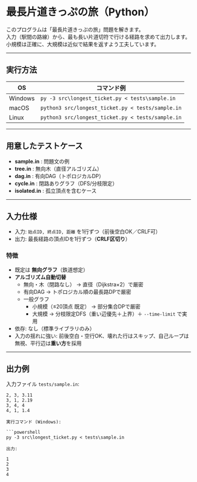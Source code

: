 # 最長片道きっぷの旅（Python）

このプログラムは「最長片道きっぷの旅」問題を解きます。  
入力（駅間の路線）から、最も長い片道切符で行ける経路を求めて出力します。  
小規模は正確に、大規模は近似で結果を返すよう工夫しています。

---

## 実行方法

| OS      | コマンド例 |
|---------|------------|
| Windows | `py -3 src\longest_ticket.py < tests\sample.in` |
| macOS   | `python3 src/longest_ticket.py < tests/sample.in` |
| Linux   | `python3 src/longest_ticket.py < tests/sample.in` |

---

## 用意したテストケース

- **sample.in** : 問題文の例  
- **tree.in** : 無向木（直径アルゴリズム）  
- **dag.in** : 有向DAG（トポロジカルDP）  
- **cycle.in** : 閉路ありグラフ（DFS/分枝限定）  
- **isolated.in** : 孤立頂点を含むケース  

---

## 入力仕様

- 入力: `始点ID, 終点ID, 距離` を1行ずつ（前後空白OK／CRLF可）  
- 出力: 最長経路の頂点IDを1行ずつ（**CRLF区切り**）

### 特徴
- 既定は **無向グラフ**（鉄道想定）
- **アルゴリズム自動切替**
  - 無向・木（閉路なし） → 直径（Dijkstra×2）で厳密
  - 有向DAG → トポロジカル順の最長路DPで厳密
  - 一般グラフ
    - 小規模（≤20頂点 既定） → 部分集合DPで厳密
    - 大規模 → 分枝限定DFS（重い辺優先＋上界）＋ `--time-limit` で実用
- 依存: なし（標準ライブラリのみ）
- 入力の揺れに強い: 前後空白・空行OK、壊れた行はスキップ、自己ループは無視、平行辺は**重い方**を採用

---

## 出力例

入力ファイル `tests/sample.in`:

```1, 2, 8.54
2, 3, 3.11
3, 1, 2.19
3, 4, 4
4, 1, 1.4

実行コマンド (Windows):

```powershell
py -3 src\longest_ticket.py < tests\sample.in

出力:

1
2
3
4

